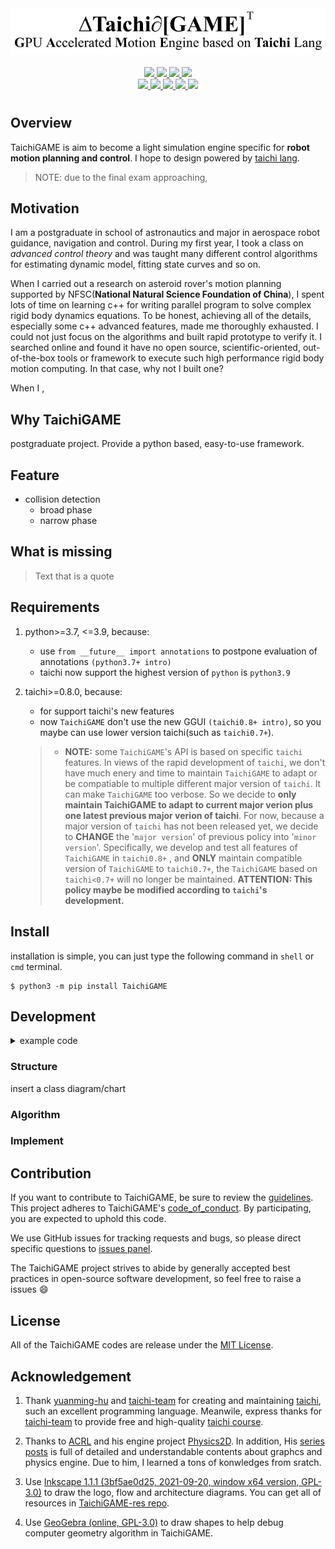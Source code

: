 <div align="center">
<!-- Title: -->
  <img src="https://raw.githubusercontent.com/maksyuki/TaichiGAME-res/main/logo.png" />
  <br />
  <br />
<!-- Labels: -->
  <!-- First row: -->

  <a href="https://github.com/maksyuki/TaichiGAME/actions">
    <img src="https://img.shields.io/github/workflow/status/maksyuki/TaichiGAME/unit-test/main?label=unit-test&logo=github&style=flat-square">
  </a>
  <a href="https://app.codecov.io/gh/maksyuki/TaichiGAME/">
    <img src="https://img.shields.io/codecov/c/github/maksyuki/TaichiGAME/main?logo=codecov&style=flat-square">
  </a>
  <a href="https://github.com/maksyuki/TaichiGAME">
    <img src="https://img.shields.io/pypi/v/numpy?logo=pypi&style=flat-square">
  </a>
  <a href="https://github.com/maksyuki/TaichiGAME">
    <img src="https://img.shields.io/pypi/pyversions/numpy?logo=python&style=flat-square">
  </a>
  <!-- Second row: -->
  <br>

  <a href="https://github.com/maksyuki/TaichiGAME">
    <img src="https://img.shields.io/github/license/maksyuki/TaichiGAME?color=brightgreen&logo=github&style=flat-square">
  </a>
  <a href="https://github.com/maksyuki/TaichiGAME">
    <img src="https://img.shields.io/tokei/lines/github/maksyuki/TaichiGAME?style=flat-square">
  </a>
  <a href="https://github.com/google/yapf">
    <img src="https://img.shields.io/badge/code%20style-yapf-red?style=flat-square">
  </a>
  <a href="https://github.com/PyCQA">
    <img src="https://img.shields.io/badge/static%20checker-pylint%20pycodestyle-red?style=flat-square">
  </a>
  <a href="https://github.com/maksyuki/TaichiGAME/blob/main/CONTRIBUTING.md">
    <img src="https://img.shields.io/badge/contribution-welcome-brightgreen?style=flat-square">
  </a>
<!-- Short description: -->

  <h1></h1>
</div>


## Overview
TaichiGAME is aim to become a light simulation engine specific for **robot motion planning and control**. I hope to design powered by [taichi lang](https://github.com/taichi-dev/taichi).
> NOTE: due to the final exam approaching, 

## Motivation
I am a postgraduate in school of astronautics and major in aerospace robot guidance, navigation and control. During my first year, I took a class on _advanced control theory_ and was taught many different control algorithms for estimating dynamic model, fitting state curves and so on.

When I carried out a research on asteroid rover's motion planning supported by NFSC(**National Natural Science Foundation of China**), I spent lots of time on learning c++ for writing parallel program to solve complex rigid body dynamics equations. To be honest, achieving all of the details, especially some c++ advanced features, made me thoroughly exhausted. I could not just focus on the algorithms and built rapid prototype to verify it. I searched online and found it have no open source, scientific-oriented, out-of-the-box tools or framework to execute such high performance rigid body motion computing. In that case, why not I built one?


When I ,

## Why TaichiGAME
postgraduate project. Provide a python based, easy-to-use framework. 

## Feature

- collision detection
  - broad phase
  - narrow phase

## What is missing

> Text that is a quote

## Requirements
1. python>=3.7, <=3.9, because:
   - use `from __future__ import annotations` to postpone evaluation of annotations `(python3.7+ intro)`
   - taichi now support the highest version of `python` is `python3.9`

2. taichi>=0.8.0, because:
    - for support taichi's new features
    - now `TaichiGAME` don't use the new GGUI `(taichi0.8+ intro)`, so you maybe can use lower version taichi(such as `taichi0.7+`).
    > - **NOTE:** some `TaichiGAME`'s API is based on specific `taichi` features. In views of the rapid development of `taichi`, we don't have much enery and time to maintain `TaichiGAME` to adapt or be compatiable to multiple different major version of `taichi`. It can make `TaichiGAME` too verbose. So we decide to **only maintain TaichiGAME to adapt to current major verion plus one latest previous major verion of taichi**. For now, because a major version of `taichi` has not been released yet, we decide to **CHANGE** the '`major version`' of previous policy into '`minor version`'. Specifically, we develop and test all features of `TaichiGAME` in `taichi0.8+` , and **ONLY** maintain compatible version of `TaichiGAME` to `taichi0.7+`, the `TaichiGAME` based on `taichi<0.7+` will no longer be maintained. **ATTENTION: This policy maybe be modified according to `taichi`'s development.**

## Install

installation is simple, you can just type the following command in `shell` or `cmd` terminal.
```shell
$ python3 -m pip install TaichiGAME
```

## Development
<details><summary>example code</summary>
<p>

#### We can hide anything, even code!

    ```ruby
      puts "Hello World"
    ```

</p>
</details>

### Structure
insert a class diagram/chart
### Algorithm
### Implement
## Contribution
If you want to contribute to TaichiGAME, be sure to review the [guidelines](CONTRIBUTING.md). This project adheres to TaichiGAME's [code_of_conduct](CODE_OF_CONDUCT.md). By participating, you are expected to uphold this code.

We use GitHub issues for tracking requests and bugs, so please direct specific questions to [issues panel](https://github.com/maksyuki/TaichiGAME/issues).

The TaichiGAME project strives to abide by generally accepted best practices in open-source software development, so feel free to raise a issues :smile:

## License
All of the TaichiGAME codes are release under the [MIT License](LICENSE).

## Acknowledgement
1. Thank [yuanming-hu](https://github.com/yuanming-hu) and [taichi-team](https://github.com/taichi-dev) for creating and maintaining [taichi](https://github.com/taichi-dev/taichi), such an excellent programming language. Meanwile, express thanks for [taichi-team](https://github.com/taichi-dev) to provide free and high-quality [taichi course](https://github.com/taichiCourse01).

2. Thanks to [ACRL](https://github.com/AngryAccelerated) and his engine project [Physics2D](https://github.com/AngryAccelerated/Physics2D). In addition, His [series posts](https://www.zhihu.com/people/acrl/posts) is full of detailed and understandable contents about graphcs and physics engine. Due to him, I learned a tons of konwledges from sratch.
3. Use [Inkscape 1.1.1 (3bf5ae0d25, 2021-09-20, window x64 version, GPL-3.0)](https://inkscape.org/) to draw the logo, flow and architecture diagrams. You can get all of resources in [TaichiGAME-res repo](https://github.com/maksyuki/TaichiGAME-res).

4. Use [GeoGebra (online, GPL-3.0)](https://www.geogebra.org/) to draw shapes to help debug computer geometry algorithm in TaichiGAME.


[^1]: _Foundations of Physically Based Modeling and Animation_ By Donald H. House, John C. Keyser
[^2]:


